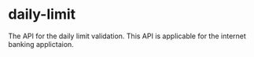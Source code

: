 # daily-limit
The API for the daily limit validation. This API is applicable for the internet banking applictaion.
